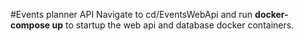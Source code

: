 #Events planner API
Navigate to cd/EventsWebApi and run <b>docker-compose up</b> to startup the web api and database docker containers.
